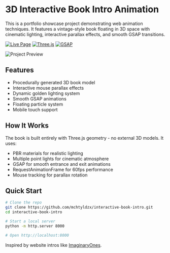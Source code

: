 # 3D Interactive Book Intro Animation

This is a portfolio showcase project demonstrating web animation techniques. It features a vintage-style book floating in 3D space with cinematic lighting, interactive parallax effects, and smooth GSAP transitions.

[![Live Page](https://img.shields.io/badge/page-live-orange?style=for-the-badge)](https://mchtyldzx.github.io/interactive-book-intro)
[![Three.js](https://img.shields.io/badge/Three.js-r128-black?style=for-the-badge&logo=three.js)](https://threejs.org/)
[![GSAP](https://img.shields.io/badge/GSAP-3.12.5-88CE02?style=for-the-badge)](https://greensock.com/gsap/)

![Project Preview](https://github.com/user-attachments/assets/7c7226fa-1e6f-4361-8d53-aa19105d4135)

## Features

- Procedurally generated 3D book model
- Interactive mouse parallax effects
- Dynamic golden lighting system
- Smooth GSAP animations
- Floating particle system
- Mobile touch support


## How It Works

The book is built entirely with Three.js geometry - no external 3D models. It uses:
- PBR materials for realistic lighting
- Multiple point lights for cinematic atmosphere
- GSAP for smooth entrance and exit animations
- RequestAnimationFrame for 60fps performance
- Mouse tracking for parallax rotation



## Quick Start

```bash
# Clone the repo
git clone https://github.com/mchtyldzx/interactive-book-intro.git
cd interactive-book-intro

# Start a local server
python -m http.server 8000

# Open http://localhost:8000
```


 Inspired by website intros like [ImaginaryOnes](https://imaginaryones.com/).
